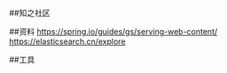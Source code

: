 ##知之社区


##资料
https://spring.io/guides/gs/serving-web-content/
https://elasticsearch.cn/explore

##工具